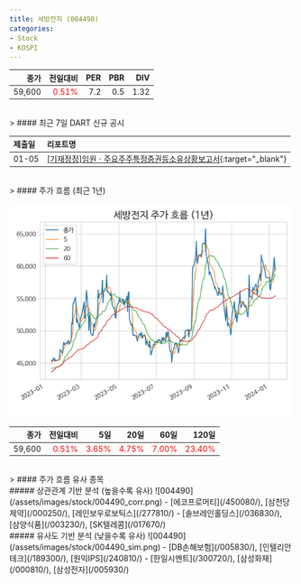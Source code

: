 ```yaml
---
title: 세방전지 (004490)
categories:
- Stock
- KOSPI
---
```


|종가|전일대비|PER|PBR|DIV|
|---:|-------:|--:|--:|--:|
|59,600|<span style="color: red">0.51%</span>|7.2|0.5|1.32|

<!-- more -->

<br>
> #### 최근 7일 DART 신규 공시

<br>

|제출일|리포트명|
|:-----|:-------|
|01-05|[[기재정정]임원ㆍ주요주주특정증권등소유상황보고서](https://dart.fss.or.kr/dsaf001/main.do?rcpNo=20240104000412){:target="_blank"}|

<br>
> #### 주가 흐름 (최근 1년)

![004490](/assets/images/stock/004490.png)

|종가|전일대비|5일|20일|60일|120일|
|---:|-------:|--:|---:|---:|----:|
|59,600|<span style="color: red">0.51%</span>|<span style="color: red">3.65%</span>|<span style="color: red">4.75%</span>|<span style="color: red">7.00%</span>|<span style="color: red">23.40%</span>|

<br>
> #### 주가 흐름 유사 종목
<br>
##### 상관관계 기반 분석 (높을수록 유사)
![004490](/assets/images/stock/004490_corr.png)
- [에코프로머티](/450080/), [삼천당제약](/000250/), [레인보우로보틱스](/277810/)
- [솔브레인홀딩스](/036830/), [삼양식품](/003230/), [SK텔레콤](/017670/)

<br>
##### 유사도 기반 분석 (낮을수록 유사)
![004490](/assets/images/stock/004490_sim.png)
- [DB손해보험](/005830/), [인텔리안테크](/189300/), [원익IPS](/240810/)
- [한일시멘트](/300720/), [삼성화재](/000810/), [삼성전자](/005930/)